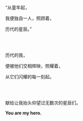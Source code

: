 “从童年起，

我便独自一人，照顾着，

历代的星辰。”

<br/><br/>

历代的我，

便被他们交相辉映，照耀着，

从它们闪耀的每一刻起。

<br/><br/>

献给让我抬头仰望过无数次的星辰们。

**You are my hero.**
